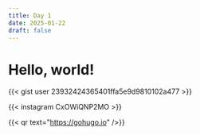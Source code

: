 ```yaml
---
title: Day 1
date: 2025-01-22
draft: false
---
```

# Hello, world!

{{< gist user 23932424365401ffa5e9d9810102a477 >}}

{{< instagram CxOWiQNP2MO >}}

{{< qr text="https://gohugo.io" />}}
